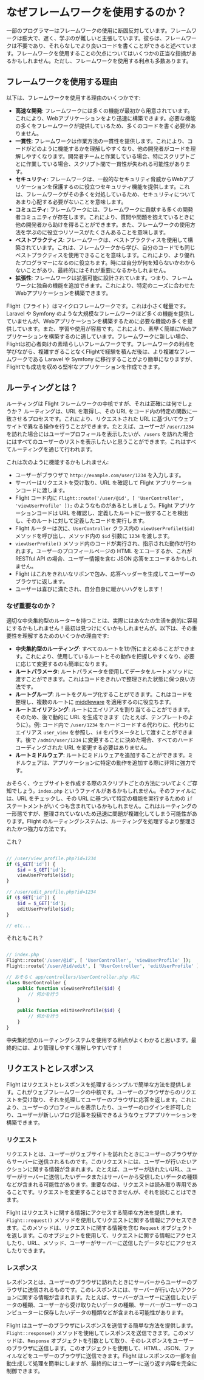 # なぜフレームワークを使用するのか？

一部のプログラマーはフレームワークの使用に断固反対しています。フレームワークは膨大で、遅く、学ぶのが難しいと主張しています。彼らは、フレームワークは不要であり、それらなしでより良いコードを書くことができると述べています。フレームワークを使用することの欠点についてはいくつかの正当な指摘があるかもしれません。ただし、フレームワークを使用する利点も多数あります。

## フレームワークを使用する理由

以下は、フレームワークを使用する理由のいくつかです:

- **高速な開発**: フレームワークには多くの機能が最初から用意されています。これにより、Webアプリケーションをより迅速に構築できます。必要な機能の多くをフレームワークが提供しているため、多くのコードを書く必要がありません。
- **一貫性**: フレームワークは作業方法の一貫性を提供します。これにより、コードがどのように機能するかを理解しやすくなり、他の開発者がコードを理解しやすくなります。開発者チームと作業している場合、特にスクリプトごとに作業している場合、スクリプト間で一貫性が失われる可能性があります。
- **セキュリティ**: フレームワークは、一般的なセキュリティ脅威からWebアプリケーションを保護するのに役立つセキュリティ機能を提供します。これは、フレームワークがその多くを対処しているため、セキュリティについてあまり心配する必要がないことを意味します。
- **コミュニティ**: フレームワークには、フレームワークに貢献する多くの開発者コミュニティが存在します。これにより、質問や問題を抱えているときに他の開発者から助けを得ることができます。また、フレームワークの使用方法を学ぶのに役立つリソースがたくさんあることを意味します。
- **ベストプラクティス**: フレームワークは、ベストプラクティスを使用して構築されています。これは、フレームワークから学び、自分のコードでも同じベストプラクティスを使用できることを意味します。これにより、より優れたプログラマーになるのに役立ちます。時には自分が何を知らないかわからないことがあり、最終的にはそれが重要になるかもしれません。
- **拡張性**: フレームワークは拡張可能に設計されています。つまり、フレームワークに独自の機能を追加できます。これにより、特定のニーズに合わせたWebアプリケーションを構築できます。

Flight（フライト）はマイクロフレームワークです。これは小さく軽量です。 Laravel や Symfony のような大規模なフレームワークほど多くの機能を提供していませんが、Webアプリケーションを構築するために必要な機能の多くを提供しています。また、学習や使用が容易です。これにより、素早く簡単にWebアプリケーションを構築するのに適しています。フレームワークに新しい場合、Flightは初心者向けの素晴らしいフレームワークです。フレームワークの利点を学びながら、複雑すぎることなくFlightで経験を積んだ後は、より複雑なフレームワークである Laravel や Symfony に移行することがより簡単になりますが、Flightでも成功を収める堅牢なアプリケーションを作成できます。

## ルーティングとは？

ルーティングは Flight フレームワークの中核ですが、それは正確には何でしょうか？ ルーティングは、URL を取得し、その URL をコード内の特定の関数に一致させるプロセスです。これにより、リクエストされた URL に基づいてウェブサイトで異なる操作を行うことができます。たとえば、ユーザーが `/user/1234` を訪れた場合にはユーザープロフィールを表示したいが、`/users` を訪れた場合にはすべてのユーザーのリストを表示したいと思うことができます。これはすべてルーティングを通じて行われます。

これは次のように機能するかもしれません:

- ユーザーがブラウザで `http://example.com/user/1234` を入力します。
- サーバーはリクエストを受け取り、URL を確認して Flight アプリケーションコードに渡します。
- Flight コード内に `Flight::route('/user/@id', [ 'UserController', 'viewUserProfile' ]);` のようなものがあるとしましょう。Flight アプリケーションコードは URL を確認し、定義したルートに一致することを検出し、そのルートに対して定義したコードを実行します。
- Flight ルーターは次に、`UserController` クラス内の `viewUserProfile($id)` メソッドを呼び出し、メソッド内の `$id` 引数に `1234` を渡します。
- `viewUserProfile()` メソッド内のコードが実行され、指示された動作が行われます。ユーザーのプロフィールページの HTML をエコーするか、これが RESTful API の場合、ユーザー情報を含む JSON 応答をエコーするかもしれません。
- Flight はこれをきれいなリボンで包み、応答ヘッダーを生成してユーザーのブラウザに返します。
- ユーザーは喜びに満たされ、自分自身に暖かいハグをします！

### なぜ重要なのか？

適切な中央集約型のルーターを持つことは、実際にはあなたの生活を劇的に容易にするかもしれません！最初は見つけにくいかもしれませんが。以下は、その重要性を理解するためのいくつかの理由です:

- **中央集約型のルーティング**: すべてのルートを1か所にまとめることができます。これにより、使用しているルートとその動作を把握しやすくなり、必要に応じて変更するのも簡単になります。
- **ルートパラメータ**: ルートパラメータを使用してデータをルートメソッドに渡すことができます。これはコードをきれいで整理された状態に保つ良い方法です。
- **ルートグループ**: ルートをグループ化することができます。これはコードを整理し、複数のルートに [middleware](middleware) を適用するのに役立ちます。
- **ルートエイリアシング**: ルートにエイリアスを割り当てることができます。そのため、後で動的に URL を生成できます（たとえば、テンプレートのように）。例: コード内で `/user/1234` をハードコードする代わりに、代わりにエイリアス `user_view` を参照し、`id` をパラメータとして渡すことができます。後で `/admin/user/1234` に変更することに決めた場合、すべてのハードコーディングされた URL を変更する必要はありません。
- **ルートミドルウェア**: ルートにミドルウェアを追加することができます。ミドルウェアは、アプリケーションに特定の動作を追加する際に非常に強力です。

おそらく、ウェブサイトを作成する際のスクリプトごとの方法についてよくご存知でしょう。`index.php` というファイルがあるかもしれません。そのファイルには、URL をチェックし、その URL に基づいて特定の機能を実行するための `if` ステートメントがいくつも含まれているかもしれません。これはルーティングの一形態ですが、整理されていないため迅速に問題が複雑化してしまう可能性があります。Flight のルーティングシステムは、ルーティングを処理するより整理されたかつ強力な方法です。

これ？

```php

// /user/view_profile.php?id=1234
if ($_GET['id']) {
	$id = $_GET['id'];
	viewUserProfile($id);
}

// /user/edit_profile.php?id=1234
if ($_GET['id']) {
	$id = $_GET['id'];
	editUserProfile($id);
}

// etc...
```

それともこれ？

```php

// index.php
Flight::route('/user/@id', [ 'UserController', 'viewUserProfile' ]);
Flight::route('/user/@id/edit', [ 'UserController', 'editUserProfile' ]);

// おそらく app/controllers/UserController.php 内に
class UserController {
	public function viewUserProfile($id) {
		// 何かを行う
	}

	public function editUserProfile($id) {
		// 何かを行う
	}
}
```

中央集約型のルーティングシステムを使用する利点がよくわかると思います。最終的には、より管理しやすく理解しやすいです！

## リクエストとレスポンス

Flight はリクエストとレスポンスを処理するシンプルで簡単な方法を提供します。これがウェブフレームワークの中核です。ユーザーのブラウザからのリクエストを受け取り、それを処理してユーザーのブラウザに応答を返します。これにより、ユーザーのプロフィールを表示したり、ユーザーのログインを許可したり、ユーザーが新しいブログ記事を投稿できるようなウェブアプリケーションを構築できます。

### リクエスト

リクエストとは、ユーザーがウェブサイトを訪れたときにユーザーのブラウザからサーバーに送信されるものです。このリクエストには、ユーザーが行いたいアクションに関する情報が含まれます。たとえば、ユーザーが訪れたいURL、ユーザーがサーバーに送信したいデータまたはサーバーから受信したいデータの種類などが含まれる可能性があります。重要なのは、リクエストは読み取り専用であることです。リクエストを変更することはできませんが、それを読むことはできます。

Flight はリクエストに関する情報にアクセスする簡単な方法を提供します。`Flight::request()` メソッドを使用してリクエストに関する情報にアクセスできます。このメソッドは、リクエストに関する情報を含む `Request` オブジェクトを返します。このオブジェクトを使用して、リクエストに関する情報にアクセスしたり、URL、メソッド、ユーザーがサーバーに送信したデータなどにアクセスしたりできます。

### レスポンス

レスポンスとは、ユーザーのブラウザに訪れたときにサーバーからユーザーのブラウザに送信されるものです。このレスポンスには、サーバーが行いたいアクションに関する情報が含まれます。たとえば、サーバーがユーザーに送信したいデータの種類、ユーザーから受け取りたいデータの種類、サーバーがユーザーのコンピューターに保存したいデータの種類などが含まれる可能性があります。

Flight はユーザーのブラウザにレスポンスを送信する簡単な方法を提供します。`Flight::response()` メソッドを使用してレスポンスを送信できます。このメソッドは、`Response` オブジェクトを引数として取り、そのレスポンスをユーザーのブラウザに送信します。このオブジェクトを使用して、HTML、JSON、ファイルなどをユーザーのブラウザに送信できます。Flight はレスポンスの一部を自動生成して処理を簡単にしますが、最終的にはユーザーに送り返す内容を完全に制御できます。